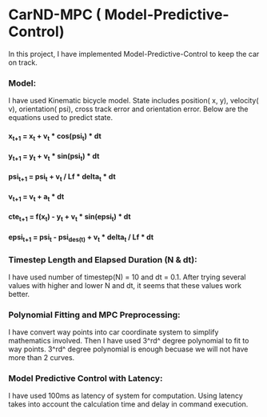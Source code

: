 # CarND-MPC ( Model-Predictive-Control)

In this project, I have implemented Model-Predictive-Control to keep the car on track.

### Model:

I have used Kinematic bicycle model. State includes position( x, y), velocity( v), orientation( psi), cross track error and orientation error. Below are the equations used to predict state. 

#### x<sub>t+1</sub> = x<sub>t</sub> + v<sub>t</sub> * cos(psi<sub>t</sub>) * dt

#### y<sub>t+1</sub> = y<sub>t</sub> + v<sub>t</sub> * sin(psi<sub>t</sub>) * dt

#### psi<sub>t+1</sub> = psi<sub>t</sub> + v<sub>t</sub> / Lf * delta<sub>t</sub> * dt

#### v<sub>t+1</sub> = v<sub>t</sub> + a<sub>t</sub> * dt

#### cte<sub>t+1</sub> = f(x<sub>t</sub>) - y<sub>t</sub> + v<sub>t</sub> * sin(epsi<sub>t</sub>) * dt

#### epsi<sub>t+1</sub> = psi<sub>t</sub> - psi<sub>des(t)</sub> + v<sub>t</sub> * delta<sub>t</sub> / Lf * dt
  
### Timestep Length and Elapsed Duration (N & dt):

I have used number of timestep(N) = 10 and dt = 0.1. After trying several values with higher and lower N and dt, it seems that these values work better.

### Polynomial Fitting and MPC Preprocessing:

I have convert way points into car coordinate system to simplify mathematics involved. Then I have used 3^rd^ degree polynomial to fit to way points. 3^rd^ degree polynomial is enough becuase we will not have more than 2 curves.

### Model Predictive Control with Latency:

I have used 100ms as latency of system for computation. Using latency takes into account the calculation time and delay in command execution.